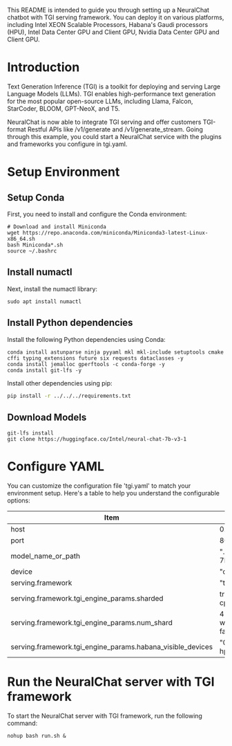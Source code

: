
This README is intended to guide you through setting up a NeuralChat chatbot with TGI serving framework. You can deploy it on various platforms, including Intel XEON Scalable Processors, Habana's Gaudi processors (HPU), Intel Data Center GPU and Client GPU, Nvidia Data Center GPU and Client GPU.

# Introduction
Text Generation Inference (TGI) is a toolkit for deploying and serving Large Language Models (LLMs). TGI enables high-performance text generation for the most popular open-source LLMs, including Llama, Falcon, StarCoder, BLOOM, GPT-NeoX, and T5.

NeuralChat is now able to integrate TGI serving and offer customers TGI-format Restful APIs like /v1/generate and /v1/generate_stream. Going through this example, you could start a NeuralChat service with the plugins and frameworks you configure in tgi.yaml.


# Setup Environment

## Setup Conda

First, you need to install and configure the Conda environment:

```shell
# Download and install Miniconda
wget https://repo.anaconda.com/miniconda/Miniconda3-latest-Linux-x86_64.sh
bash Miniconda*.sh
source ~/.bashrc
```

## Install numactl

Next, install the numactl library:

```shell
sudo apt install numactl
```

## Install Python dependencies

Install the following Python dependencies using Conda:

```shell
conda install astunparse ninja pyyaml mkl mkl-include setuptools cmake cffi typing_extensions future six requests dataclasses -y
conda install jemalloc gperftools -c conda-forge -y
conda install git-lfs -y
```

Install other dependencies using pip:

```bash
pip install -r ../../../requirements.txt
```


## Download Models
```shell
git-lfs install
git clone https://huggingface.co/Intel/neural-chat-7b-v3-1
```


# Configure YAML

You can customize the configuration file 'tgi.yaml' to match your environment setup. Here's a table to help you understand the configurable options:

|  Item                             | Value                                  |
| --------------------------------- | ---------------------------------------|
| host                              | 0.0.0.0                              |
| port                              | 8000                                   |
| model_name_or_path                | "./neural-chat-7b-v3-1"                 |
| device                            | "cpu"/"gpu"/"hpu"                                 |
| serving.framework                  | "tgi"                                   |
| serving.framework.tgi_engine_params.sharded        | true (false only on cpu)                    |
| serving.framework.tgi_engine_params.num_shard  | 4 (not effective when sharded is false)    |
| serving.framework.tgi_engine_params.habana_visible_devices      | "0,1" (only on hpu)        |


# Run the NeuralChat server with TGI framework

To start the NeuralChat server with TGI framework, run the following command:

```shell
nohup bash run.sh &
```
